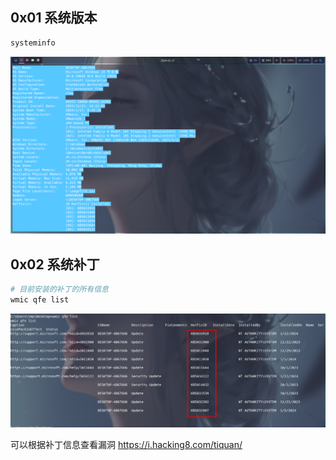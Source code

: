 ## 0x01  系统版本

```powershell
systeminfo
```

![image-20240117154916535](./assets/image-20240117154916535.png)



## 0x02 系统补丁

```powershell
# 目前安装的补丁的所有信息
wmic qfe list
```

![image-20240117163032074](./assets/image-20240117163032074.png)

可以根据补丁信息查看漏洞 https://i.hacking8.com/tiquan/
